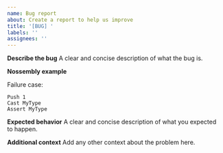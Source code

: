 ```yaml
---
name: Bug report
about: Create a report to help us improve
title: '[BUG] '
labels: ''
assignees: ''
---
```


**Describe the bug**
A clear and concise description of what the bug is.

**Nossembly example**

Failure case:

```
Push 1
Cast MyType
Assert MyType
```

**Expected behavior**
A clear and concise description of what you expected to happen.

**Additional context**
Add any other context about the problem here.
